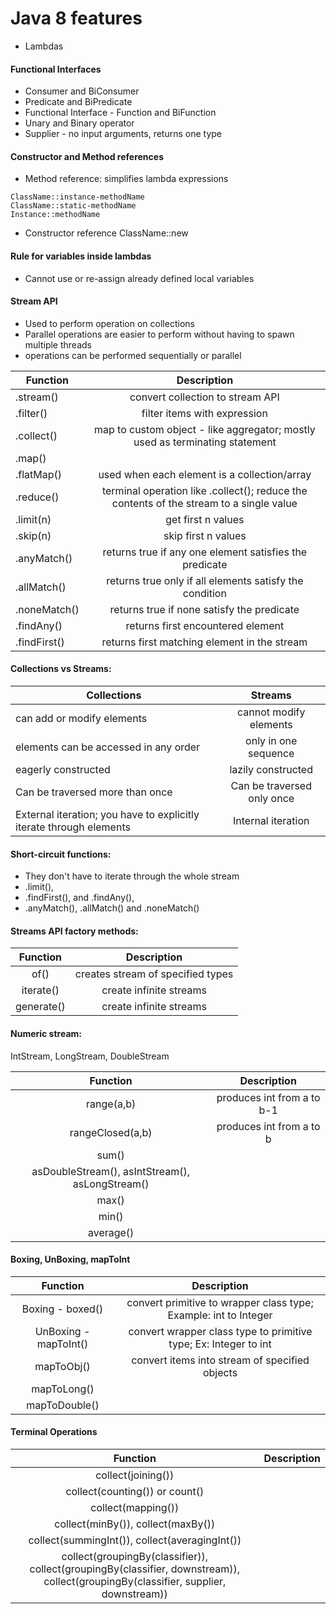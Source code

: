 # Java 8 features

* Lambdas
#### Functional Interfaces
* Consumer and BiConsumer
* Predicate and BiPredicate
* Functional Interface - Function and BiFunction
* Unary and Binary operator
* Supplier - no input arguments, returns one type

#### Constructor and Method references
* Method reference: simplifies lambda expressions
```$xslt
ClassName::instance-methodName
ClassName::static-methodName
Instance::methodName
```

* Constructor reference
ClassName::new

#### Rule for variables inside lambdas
* Cannot use or re-assign already defined local variables 

#### Stream API
* Used to perform operation on collections
* Parallel operations are easier to perform without having to spawn multiple threads
* operations can be performed sequentially or parallel

| Function|Description|
|---------------|:-------------:|
| .stream()| convert collection to stream API|
| .filter()| filter items with expression |
| .collect()|map to custom object - like aggregator; mostly used as terminating statement|
| .map()| |
| .flatMap()|used when each element is a collection/array|
| .reduce() | terminal operation like .collect(); reduce the contents of the stream to a single value |
| .limit(n) | get first n values |
| .skip(n) | skip first n values |
| .anyMatch() | returns true if any one element satisfies the predicate |
| .allMatch() | returns true only if all elements satisfy the condition |
| .noneMatch() | returns true if none satisfy the predicate |
| .findAny() | returns first encountered element |
| .findFirst() | returns first matching element in the stream |
  


#### Collections vs Streams:

|Collections|Streams|
|---|:---:|
|can add or modify elements|cannot modify elements|
|elements can be accessed in any order|only in one sequence|
|eagerly constructed|lazily constructed|
|Can be traversed more than once|Can be traversed only once|
|External iteration; you have to explicitly iterate through elements|Internal iteration|

#### Short-circuit functions:
* They don't have to iterate through the whole stream
* .limit(), 
* .findFirst(), and .findAny(), 
* .anyMatch(), .allMatch() and .noneMatch() 

#### Streams API factory methods:

|Function|Description|
|:----:|:----:|
|of() | creates stream of specified types|
|iterate() | create infinite streams|
|generate() | create infinite streams|

#### Numeric stream:
IntStream, LongStream, DoubleStream

|Function|Description|
|:----:|:----:|
|range(a,b) | produces int from a to b-1|
|rangeClosed(a,b) | produces int from a to b|
|sum() | |
|asDoubleStream(), asIntStream(), asLongStream() | |
|max() | |
|min() | |
|average() | |

#### Boxing, UnBoxing, mapToInt
|Function|Description|
|:----:|:----:|
|Boxing - boxed() | convert primitive to wrapper class type; Example: int to Integer|
|UnBoxing - mapToInt() | convert wrapper class type to primitive type; Ex: Integer to int |
|mapToObj() | convert items into stream of specified objects|
|mapToLong() | |
|mapToDouble() | |

#### Terminal Operations
|Function|Description|
|:----:|:----:|
|collect(joining()) | |
|collect(counting()) or count() | |
|collect(mapping()) | |
|collect(minBy()), collect(maxBy()) | |
|collect(summingInt()), collect(averagingInt()) | |
|collect(groupingBy(classifier)), collect(groupingBy(classifier, downstream)), collect(groupingBy(classifier, supplier, downstream)) | |
